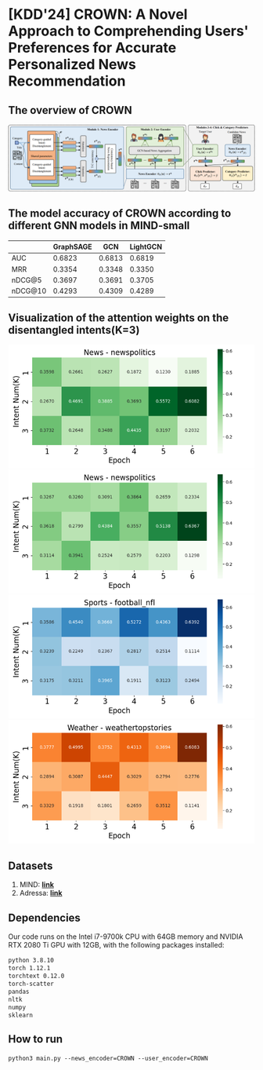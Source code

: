 # [KDD'24] CROWN: A Novel Approach to Comprehending Users' Preferences for Accurate Personalized News Recommendation
## The overview of CROWN
![The overview of CROWN](./assets/crown_overview.png)

## The model accuracy of CROWN according to different GNN models in MIND-small
|         | GraphSAGE | GCN    | LightGCN |
| ------- | --------- | ------ | -------- |
| AUC     | 0.6823    | 0.6813 | 0.6819   |
| MRR     | 0.3354    | 0.3348 | 0.3350   |
| nDCG@5  | 0.3697    | 0.3691 | 0.3705   |
| nDCG@10 | 0.4293    | 0.4309 | 0.4289   |

## Visualization of the attention weights on the disentangled intents(K=3)
![news1](./assets/sample_news_1.png)
![news2](./assets/sample_news_2.png)
![sports1](./assets/sample_sports_1.png)
![weather1](./assets/sample_weather_1.png)

## Datasets
1. MIND: [**link**](https://msnews.github.io/)
2. Adressa: [**link**](https://reclab.idi.ntnu.no/dataset/)

## Dependencies
Our code runs on the Intel i7-9700k CPU with 64GB memory and NVIDIA RTX 2080 Ti GPU with 12GB, with the following packages installed:
```
python 3.8.10
torch 1.12.1
torchtext 0.12.0
torch-scatter
pandas
nltk
numpy
sklearn
```

## How to run
```
python3 main.py --news_encoder=CROWN --user_encoder=CROWN
```
